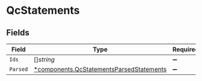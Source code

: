 # QcStatements


## Fields

| Field                                                                                               | Type                                                                                                | Required                                                                                            | Description                                                                                         |
| --------------------------------------------------------------------------------------------------- | --------------------------------------------------------------------------------------------------- | --------------------------------------------------------------------------------------------------- | --------------------------------------------------------------------------------------------------- |
| `Ids`                                                                                               | []*string*                                                                                          | :heavy_minus_sign:                                                                                  | N/A                                                                                                 |
| `Parsed`                                                                                            | [*components.QcStatementsParsedStatements](../../models/components/qcstatementsparsedstatements.md) | :heavy_minus_sign:                                                                                  | N/A                                                                                                 |